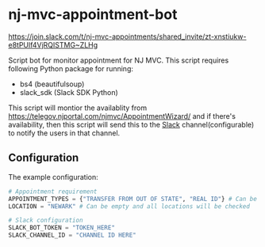 # nj-mvc-appointment-bot

https://join.slack.com/t/nj-mvc-appointments/shared_invite/zt-xnstiukw-e8tPUlf4VjRQISTMG~ZLHg

Script bot for monitor appointment for NJ MVC. This script requires following Python package for running:

- bs4 (beautifulsoup)
- slack\_sdk (Slack SDK Python)

This script will montior the availablity from https://telegov.njportal.com/njmvc/AppointmentWizard/ and if there's availability, then this script will send this to the [Slack](https://slack.com/) channel(configurable) to notify the users in that channel.

## Configuration

The example configuration:

```python
# Appointment requirement
APPOINTMENT_TYPES = {"TRANSFER FROM OUT OF STATE", "REAL ID"} # Can be not set and all supported types will be checked
LOCATION = "NEWARK" # Can be empty and all locations will be checked

# Slack configuration
SLACK_BOT_TOKEN = "TOKEN_HERE"
SLACK_CHANNEL_ID = "CHANNEL ID HERE"
```
